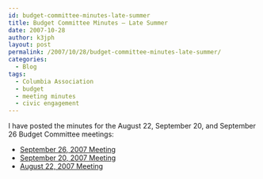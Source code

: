 ```yaml
---
id: budget-committee-minutes-late-summer
title: Budget Committee Minutes – Late Summer
date: 2007-10-28
author: k3jph
layout: post
permalink: /2007/10/28/budget-committee-minutes-late-summer/
categories:
  - Blog
tags:
  - Columbia Association
  - budget
  - meeting minutes
  - civic engagement
---
```


I have posted the minutes for the August 22, September 20, and September 26 Budget Committee meetings:

- [September 26, 2007 Meeting](/service/columbia-association/)
- [September 20, 2007 Meeting](/service/columbia-association/)
- [August 22, 2007 Meeting](/service/columbia-association/)
